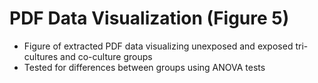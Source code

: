 # PDF Data Visualization (Figure 5)

- Figure of extracted PDF data visualizing unexposed and exposed tri-cultures and co-culture groups
- Tested for differences between groups using ANOVA tests
